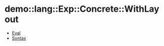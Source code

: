 # demo::lang::Exp::Concrete::WithLayout


   * [Eval](/docs/Library/demo/lang/Exp/Concrete/WithLayout/Eval.md)
   * [Syntax](/docs/Library/demo/lang/Exp/Concrete/WithLayout/Syntax.md)